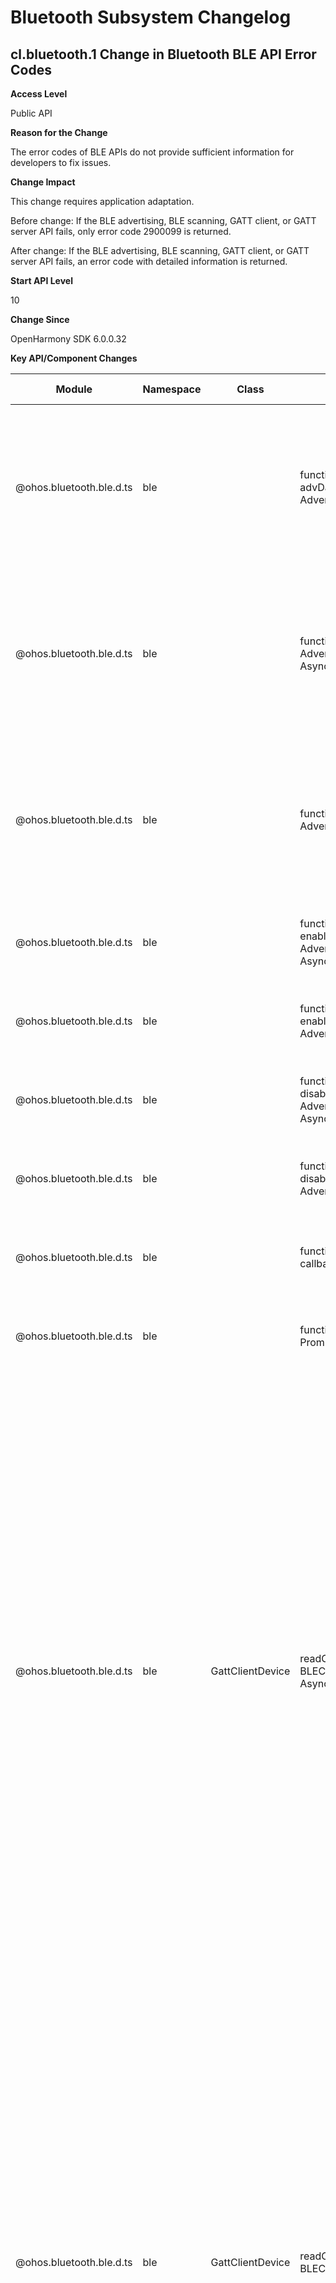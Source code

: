 # Bluetooth Subsystem Changelog

## cl.bluetooth.1 Change in Bluetooth BLE API Error Codes


**Access Level**

Public API

**Reason for the Change**

The error codes of BLE APIs do not provide sufficient information for developers to fix issues.

**Change Impact**

This change requires application adaptation.

Before change: If the BLE advertising, BLE scanning, GATT client, or GATT server API fails, only error code 2900099 is returned.

After change: If the BLE advertising, BLE scanning, GATT client, or GATT server API fails, an error code with detailed information is returned.

**Start API Level**

10

**Change Since**

OpenHarmony SDK 6.0.0.32

**Key API/Component Changes**

| Module                               | Namespace               | Class| API                                                  |Change Description   |
| ------------------------------------ | ------------------- | -- | ------------------------------------------------------------ | -------------- |
| @ohos.bluetooth.ble.d.ts       | ble             |  | function startAdvertising(setting: AdvertiseSetting, advData: AdvertiseData, advResponse?: AdvertiseData): void; | Added error code 2900010 Advertising resources exhausted.<br>Added error code 2902054 Maximum packet data length exceeded.|
| @ohos.bluetooth.ble.d.ts       | ble        |  | function startAdvertising(advertisingParams: AdvertisingParams, callback: AsyncCallback&lt;number&gt;): void; | Added error code 2900010 Broadcast resources exhausted.<br>Added error code 2902054 Maximum packet data length exceeded. |
| @ohos.bluetooth.ble.d.ts       | ble        |  | function startAdvertising(advertisingParams: AdvertisingParams): Promise&lt;number&gt;; | Added error code 2900010 Broadcast resources exhausted.<br>Added error code 2902054 Maximum packet data length exceeded. |
| @ohos.bluetooth.ble.d.ts       | ble        |  | function enableAdvertising(advertisingEnableParams: AdvertisingEnableParams, callback: AsyncCallback&lt;void&gt;): void; | Added error code 2902055 Invalid advertising ID. |
| @ohos.bluetooth.ble.d.ts       | ble        |  | function enableAdvertising(advertisingEnableParams: AdvertisingEnableParams): Promise&lt;void&gt;; | Added error code 2902055 Invalid advertising ID. |
| @ohos.bluetooth.ble.d.ts       | ble        |  | function disableAdvertising(advertisingDisableParams: AdvertisingDisableParams, callback: AsyncCallback&lt;void&gt;): void; | Added error code 2902055 Invalid advertising ID. |
| @ohos.bluetooth.ble.d.ts       | ble        |  | function disableAdvertising(advertisingDisableParams: AdvertisingDisableParams): Promise&lt;void&gt;; | Added error code 2902055 Invalid advertising ID. |
| @ohos.bluetooth.ble.d.ts       | ble        |  | function stopAdvertising(advertisingId: number, callback: AsyncCallback&lt;void&gt;): void; | Added error code 2902055 Invalid advertising ID. |
| @ohos.bluetooth.ble.d.ts       | ble        |  | function stopAdvertising(advertisingId: number): Promise&lt;void&gt;; | Added error code 2902055 Invalid advertising ID. |
| @ohos.bluetooth.ble.d.ts       | ble        | GattClientDevice  | readCharacteristicValue(characteristic: BLECharacteristic, callback: AsyncCallback&lt;BLECharacteristic&gt;): void; | Added error code 2900011 Busy operation, previous operation not yet completed.<br>Added error code 2901000 Read failure, read operation prohibited by the peer.<br>Added error code 2901003 Read failure, no connection with the peer.<br>Added error code 2901004 Read failure, link congestion.<br>Added error code 2901005 Read failure, link not encrypted.<br>Added error code 2901006 Read failure, link not authenticated.<br>Added error code 2901007 Read failure, link not authorized. |
| @ohos.bluetooth.ble.d.ts       | ble        | GattClientDevice  | readCharacteristicValue(characteristic: BLECharacteristic): Promise&lt;BLECharacteristic&gt;; | Added error code 2900011 Busy operation, previous operation not yet completed.<br>Added error code 2901000 Read failure, read operation prohibited by the peer.<br>Added error code 2901003 Read failure, no connection with the peer.<br>Added error code 2901004 Read failure, link congestion.<br>Added error code 2901005 Read failure, link not encrypted.<br>Added error code 2901006 Read failure, link not authenticated.<br>Added error code 2901007 Read failure, link not authorized. |
| @ohos.bluetooth.ble.d.ts       | ble        | GattClientDevice  | readDescriptorValue(descriptor: BLEDescriptor, callback: AsyncCallback&lt;BLEDescriptor&gt;): void; | Added error code 2900011 Busy operation, previous operation not yet completed.<br>Added error code 2901000 Read failure, read operation prohibited by the peer.<br>Added error code 2901003 Read failure, no connection with the peer.<br>Added error code 2901004 Read failure, link congestion.<br>Added error code 2901005 Read failure, link not encrypted.<br>Added error code 2901006 Read failure, link not authenticated.<br>Added error code 2901007 Read failure, link not authorized. |
| @ohos.bluetooth.ble.d.ts       | ble        | GattClientDevice  | readDescriptorValue(descriptor: BLEDescriptor): Promise&lt;BLEDescriptor&gt;; | Added error code 2900011 Busy operation, previous operation not yet completed.<br>Added error code 2901000 Read failure, read operation prohibited by the peer.<br>Added error code 2901003 Read failure, no connection with the peer.<br>Added error code 2901004 Read failure, link congestion.<br>Added error code 2901005 Read failure, link not encrypted.<br>Added error code 2901006 Read failure, link not authenticated.<br>Added error code 2901007 Read failure, link not authorized. |
| @ohos.bluetooth.ble.d.ts       | ble        | GattClientDevice  | writeCharacteristicValue(characteristic: BLECharacteristic, writeType: GattWriteType, callback: AsyncCallback&lt;void> ): void; | Added error code 2900011 Busy operation, previous operation not yet completed.<br>Added error code 2901001 Write failure, write operation prohibited by the peer.<br>Added error code 2901003 Write failure, no connection with the peer.<br>Added error code 2901004 Write failure, link congestion.<br>Added error code 2901005 Write failure, link not encrypted.<br>Added error code 2901006 Write failure, link not authenticated.<br>Added error code 2901007 Write failure, link not authorized.  |
| @ohos.bluetooth.ble.d.ts       | ble        | GattClientDevice  | writeCharacteristicValue(characteristic: BLECharacteristic, writeType: GattWriteType): Promise&lt;void&gt;; | Added error code 2900011 Busy operation, previous operation not yet completed.<br>Added error code 2901001 Write failure, write operation prohibited by the peer.<br>Added error code 2901003 Write failure, no connection with the peer.<br>Added error code 2901004 Write failure, link congestion.<br>Added error code 2901005 Write failure, link not encrypted.<br>Added error code 2901006 Write failure, link not authenticated.<br>Added error code 2901007 Write failure, link not authorized.  |
| @ohos.bluetooth.ble.d.ts       | ble        | GattClientDevice  | writeDescriptorValue(descriptor: BLEDescriptor, callback: AsyncCallback&lt;void&gt;): void; | Added error code 2900011 Busy operation, previous operation not yet completed.<br>Added error code 2901001 Write failure, write operation prohibited by the peer.<br>Added error code 2901003 Write failure, no connection with the peer.<br>Added error code 2901004 Write failure, link congestion.<br>Added error code 2901005 Write failure, link not encrypted.<br>Added error code 2901006 Write failure, link not authenticated.<br>Added error code 2901007 Write failure, link not authorized.  |
| @ohos.bluetooth.ble.d.ts       | ble        | GattClientDevice  | writeDescriptorValue(descriptor: BLEDescriptor): Promise&lt;void&gt;; | Added error code 2900011 Busy operation, previous operation not yet completed.<br>Added error code 2901001 Write failure, write operation prohibited by the peer.<br>Added error code 2901003 Write failure, no connection with the peer.<br>Added error code 2901004 Write failure, link congestion.<br>Added error code 2901005 Write failure, link not encrypted.<br>Added error code 2901006 Write failure, link not authenticated.<br>Added error code 2901007 Write failure, link not authorized.  |
| @ohos.bluetooth.ble.d.ts       | ble        | GattClientDevice  | getRssiValue(callback: AsyncCallback&lt;number&gt;): void; | Added error code 2900011 Busy operation, previous operation not yet completed.<br>Added error code 2901003 No connection with the peer.|
| @ohos.bluetooth.ble.d.ts       | ble        | GattClientDevice  | getRssiValue(): Promise&lt;number&gt;; | Added error code 2900011 Busy operation, previous operation not yet completed.<br>Added error code 2901003 No connection with the peer.|
| @ohos.bluetooth.ble.d.ts       | ble        | GattClientDevice  | setCharacteristicChangeNotification(characteristic: BLECharacteristic, enable: boolean, callback: AsyncCallback&lt;void&gt;): void; | Added error code 2900011 Busy operation, previous operation not yet completed.<br>Added error code 2901003 No connection with the peer.|
| @ohos.bluetooth.ble.d.ts       | ble        | GattClientDevice  | setCharacteristicChangeNotification(characteristic: BLECharacteristic, enable: boolean): Promise&lt;void&gt;; | Added error code 2900011 Busy operation, previous operation not yet completed.<br>Added error code 2901003 No connection with the peer.|
| @ohos.bluetooth.ble.d.ts       | ble        | GattClientDevice  | setCharacteristicChangeIndication( characteristic: BLECharacteristic, enable: boolean, callback: AsyncCallback&lt;void&gt;): void; | Added error code 2900011 Busy operation, previous operation not yet completed.<br>Added error code 2901003 No connection with the peer.|
| @ohos.bluetooth.ble.d.ts       | ble        | GattClientDevice  | setCharacteristicChangeIndication(characteristic: BLECharacteristic, enable: boolean): Promise&lt;void&gt;; | Added error code 2900011 Busy operation, previous operation not yet completed.<br>Added error code 2901003 No connection with the peer.|

**Adaptation Guide**

An application can print the error code of an API call to help locate faults.

For example, if the BLE advertising fails because the advertising packet data exceeds the maximum length, try the following:

```ts
let advSettings: ble.AdvertiseSetting = {
  "interval": 160,
  "connectable": true,
};
// 1. Construct advertising packet data whose length exceeds the maximum value.
let serviceUuidsArray: Array<string> = new Array();
serviceUuidsArray.push("00001111-1111-1000-8000-00805f9b34fb");
serviceUuidsArray.push("00001111-2222-1000-8000-00805f9b34fb");
serviceUuidsArray.push("00001111-3333-1000-8000-00805f9b34fb");
let advData: ble.AdvertiseData = {
  "serviceUuids": serviceUuidsArray,
  "manufactureData": new Array(),
  "serviceData": new Array(),
  "includeDeviceName": true,
};

try {
  ble.startAdvertising(advSettings, advData);
} catch (err) {
  // 2. According to the log, error code 2902054 is reported during API call, indicating that the advertising packet data length exceeds the maximum value.
  console.error("errCode: " + err.code + ", errMessage: " + err.message);
}
// 3. Determine whether the advertising packet construction mode is appropriate based on the following considerations:
// - Whether the local Bluetooth device name is needed.
// - Whether to construct certain advertising packets as advResponse.
```
